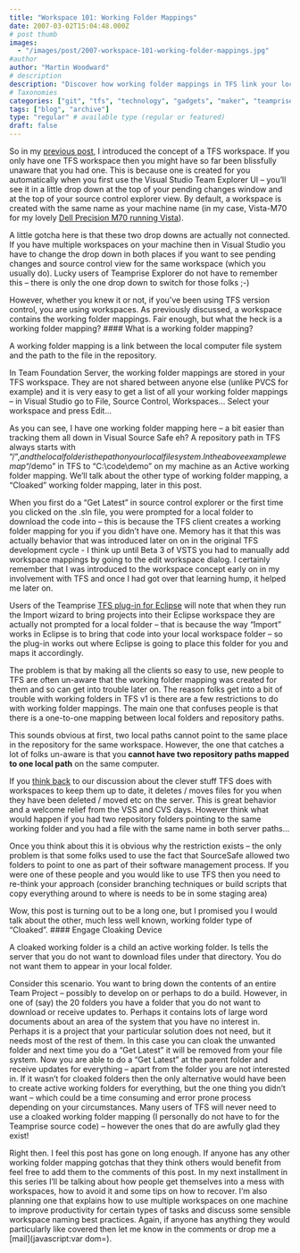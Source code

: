 ```yaml
---
title: "Workspace 101: Working Folder Mappings"
date: 2007-03-02T15:04:48.000Z
# post thumb
images:
  - "/images/post/2007-workspace-101-working-folder-mappings.jpg"
#author
author: "Martin Woodward"
# description
description: "Discover how working folder mappings in TFS link your local files to the repository, streamlining your version control experience."
# Taxonomies
categories: ["git", "tfs", "technology", "gadgets", "maker", "teamprise", "web", "programming", "personal"]
tags: ["blog", "archive"]
type: "regular" # available type (regular or featured)
draft: false
---
```

So in my [previous post](http://www.woodwardweb.com/teamprise/000333.html), I introduced the concept of a TFS workspace. If you only have one TFS workspace then you might have so far been blissfully unaware that you had one. This is because one is created for you automatically when you first use the Visual Studio Team Explorer UI – you’ll see it in a little drop down at the top of your pending changes window and at the top of your source control explorer view. By default, a workspace is created with the same name as your machine name (in my case, Vista-M70 for my lovely [Dell Precision M70 running Vista](http://www.woodwardweb.com/vista/000322.html)). 

A little gotcha here is that these two drop downs are actually not connected. If you have multiple workspaces on your machine then in Visual Studio you have to change the drop down in both places if you want to see pending changes and source control view for the same workspace (which you usually do). Lucky users of Teamprise Explorer do not have to remember this – there is only the one drop down to switch for those folks ;-) 

However, whether you knew it or not, if you’ve been using TFS version control, you are using workspaces. As previously discussed, a workspace contains the working folder mappings. Fair enough, but what the heck is a working folder mapping? #### What is a working folder mapping? 

A working folder mapping is a link between the local computer file system and the path to the file in the repository.  

In Team Foundation Server, the working folder mappings are stored in your TFS workspace. They are not shared between anyone else (unlike PVCS for example) and it is very easy to get a list of all your working folder mappings – in Visual Studio go to File, Source Control, Workspaces... Select your workspace and press Edit... 

As you can see, I have one working folder mapping here – a bit easier than tracking them all down in Visual Source Safe eh? A repository path in TFS always starts with “$/”, and the local folder is the path on your local file system. In the above example we map “$/demo” in TFS to “C:\code\demo” on my machine as an Active working folder mapping. We’ll talk about the other type of working folder mapping, a “Cloaked” working folder mapping, later in this post. 

When you first do a “Get Latest” in source control explorer or the first time you clicked on the .sln file, you were prompted for a local folder to download the code into – this is because the TFS client creates a working folder mapping for you if you didn’t have one. Memory has it that this was actually behavior that was introduced later on on in the original TFS development cycle - I think up until Beta 3 of VSTS you had to manually add workspace mappings by going to the edit workspace dialog.  I certainly remember that I was introduced to the workspace concept early on in my involvement with TFS and once I had got over that learning hump, it helped me later on. 

Users of the Teamprise [TFS plug-in for Eclipse](http://www.teamprise.com/product/plugin_eclipse.html) will note that when they run the Import wizard to bring projects into their Eclipse workspace they are actually not prompted for a local folder – that is because the way “Import” works in Eclipse is to bring that code into your local workspace folder – so the plug-in works out where Eclipse is going to place this folder for you and maps it accordingly. 

The problem is that by making all the clients so easy to use, new people to TFS are often un-aware that the working folder mapping was created for them and so can get into trouble later on. The reason folks get into a bit of trouble with working folders in TFS v1 is there are a few restrictions to do with working folder mappings. The main one that confuses people is that there is a one-to-one mapping between local folders and repository paths. 

This sounds obvious at first, two local paths cannot point to the same place in the repository for the same workspace. However, the one that catches a lot of folks un-aware is that you **cannot have two repository paths mapped to one local path** on the same computer. 

If you [think back](http://www.woodwardweb.com/teamprise/000333.html) to our discussion about the clever stuff TFS does with workspaces to keep them up to date, it deletes / moves files for you when they have been deleted / moved etc on the server. This is great behavior and a welcome relief from the VSS and CVS days. However think what would happen if you had two repository folders pointing to the same working folder and you had a file with the same name in both server paths...  

Once you think about this it is obvious why the restriction exists – the only problem is that some folks used to use the fact that SourceSafe allowed two folders to point to one as part of their software management process. If you were one of these people and you would like to use TFS then you need to re-think your approach (consider branching techniques or build scripts that copy everything around to where is needs to be in some staging area) 

Wow, this post is turning out to be a long one, but I promised you I would talk about the other, much less well known, working folder type of “Cloaked”.  #### Engage Cloaking Device 

A cloaked working folder is a child an active working folder. Is tells the server that you do not want to download files under that directory. You do not want them to appear in your local folder. 

Consider this scenario. You want to bring down the contents of an entire Team Project – possibly to develop on or perhaps to do a build. However, in one of (say) the 20 folders you have a folder that you do not want to download or receive updates to. Perhaps it contains lots of large word documents about an area of the system that you have no interest in. Perhaps it is a project that your particular solution does not need, but it needs most of the rest of them. In this case you can cloak the unwanted folder and next time you do a “Get Latest” it will be removed from your file system. Now you are able to do a “Get Latest” at the parent folder and receive updates for everything – apart from the folder you are not interested in. If it wasn’t for cloaked folders then the only alternative would have been to create active working folders for everything, but the one thing you didn’t want – which could be a time consuming and error prone process depending on your circumstances. Many users of TFS will never need to use a cloaked working folder mapping (I personally do not have to for the Teamprise source code) – however the ones that do are awfully glad they exist! 

Right then. I feel this post has gone on long enough. If anyone has any other working folder mapping gotchas that they think others would benefit from feel free to add them to the comments of this post. In my next installment in this series I’ll be talking about how people get themselves into a mess with workspaces, how to avoid it and some tips on how to recover. I’m also planning one that explains how to use multiple workspaces on one machine to improve productivity for certain types of tasks and discuss some sensible workspace naming best practices. Again, if anyone has anything they would particularly like covered then let me know in the comments or drop me a [mail](javascript:var dom=).